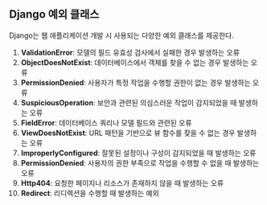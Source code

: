 Django 예외 클래스
---
Django는 웹 애플리케이션 개발 시 사용되는 다양한 예외 클래스를 제공한다.

1. **ValidationError**: 모델의 필드 유효성 검사에서 실패한 경우 발생하는 오류
2. **ObjectDoesNotExist**: 데이터베이스에서 객체를 찾을 수 없는 경우 발생하는 오류
3. **PermissionDenied**: 사용자가 특정 작업을 수행할 권한이 없는 경우 발생하는 오류
4. **SuspiciousOperation**: 보안과 관련된 의심스러운 작업이 감지되었을 때 발생하는 오류
5. **FieldError**: 데이터베이스 쿼리나 모델 필드와 관련된 오류
6. **ViewDoesNotExist**: URL 패턴을 기반으로 뷰 함수를 찾을 수 없는 경우 발생하는 오류
7. **ImproperlyConfigured**: 잘못된 설정이나 구성이 감지되었을 때 발생하는 오류
8. **PermissionDenied**: 사용자의 권한 부족으로 작업을 수행할 수 없을 때 발생하는 오류
9. **Http404**: 요청한 페이지나 리소스가 존재하지 않을 때 발생하는 오류
10. **Redirect**: 리디렉션을 수행할 때 발생하는 예외 